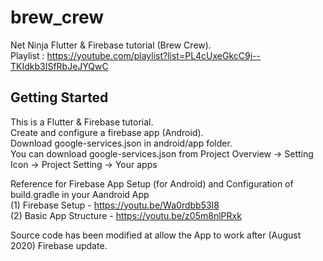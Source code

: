 # brew_crew

Net Ninja Flutter & Firebase tutorial (Brew Crew).<br>
Playlist : https://youtube.com/playlist?list=PL4cUxeGkcC9j--TKIdkb3ISfRbJeJYQwC

## Getting Started
This is a Flutter & Firebase tutorial.<br>
Create and configure a firebase app (Android).<br>
Download google-services.json in android/app folder.<br>
You can download google-services.json from Project Overview -> Setting Icon -> Project Setting -> Your apps
 
Reference for Firebase App Setup (for Android) and Configuration of build.gradle in your Aandroid App<br>
(1) Firebase Setup - https://youtu.be/Wa0rdbb53I8<br>
(2) Basic App Structure - https://youtu.be/z05m8nlPRxk<br>

Source code has been modified at allow the App to work after (August 2020) Firebase update.
